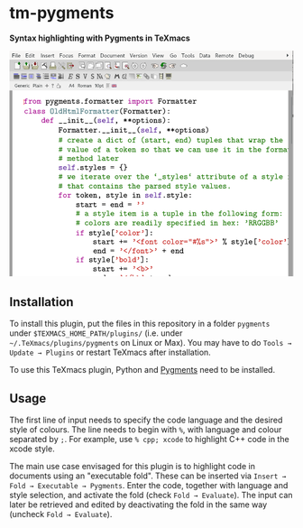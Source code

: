 # tm-pygments
**Syntax highlighting with Pygments in TeXmacs**

<img src="tm-pygments-screenshot.png" alt="screenshot of tm-pygments in use" width="600"/>

## Installation
To install this plugin, put the files in this repository in a folder `pygments` under `$TEXMACS_HOME_PATH/plugins/` (i.e. under `~/.TeXmacs/plugins/pygments` on Linux or Max).
You may have to do `Tools → Update → Plugins` or restart TeXmacs after installation.

To use this TeXmacs plugin, Python and [Pygments](https://pygments.org/)  need to be installed.

## Usage

The first line of input needs to specify the code language and the desired style of colours. The line needs to begin with `%`, with language and colour separated by `;`. For example, use `% cpp; xcode` to highlight C++ code in the xcode style.

The main use case envisaged for this plugin is to highlight code in documents using an "executable fold". These can be inserted via `Insert → Fold → Executable → Pygments`. Enter the code, together with language and style selection, and activate the fold (check `Fold → Evaluate`). The input can later be retrieved and edited by deactivating the fold in the same way (uncheck `Fold → Evaluate`).
